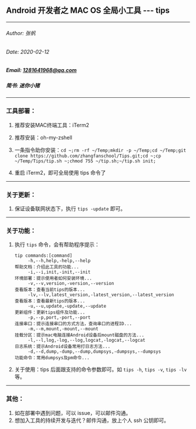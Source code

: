 ## Android 开发者之 MAC OS 全局小工具 --- tips

---

###### Author: 张帆
###### Date: 2020-02-12
##### Email: 1281641968@qq.com
##### 简书: 迷你小猪

---
### 工具部署：

1. 推荐安装MAC终端工具：iTerm2 
2. 推荐安装：oh-my-zshell
3. 一条指令助你安装：`cd ~;rm -rf ~/Temp;mkdir -p ~/Temp;cd ~/Temp;git clone https://github.com/zhangfanschool/Tips.git;cd ~;cp ~/Temp/Tips/tip.sh ~;chmod 755 ~/tip.sh;~/tip.sh init;`

5. 重启 iTerm2，即可全局使用 tips 命令了

---

### 关于更新：
1. 保证设备联网状态下，执行 `tips -update` 即可。

---

### 关于功能：

1. 执行 `tips` 命令，会有帮助程序提示：

	```
	tip commands:[command]
		 -h,--h,help,-help,--help                                            帮助文档：介绍此工具的功能...
		 -i,--i,init,-init,--init                                            环境部署：提示使用者如何安装环境...
		 -v,--v,version,-version,--version                                   查看版本：查看当前tips的版本...
		 -lv,--lv,latest_version,-latest_version,--latest_version            查看版本：查看最新tips的版本...
		 -u,--u,update,-update,--update                                      更新组件：更新tips组件及功能...
		 -p,--p,port,-port,--port                                            连接串口：提示连接串口的方式方法，查询串口的进程ID...
		 -m,--m,mount,-mount,--mount                                         挂载分区：提示mac电脑连接Android设备后mount磁盘的方法...
		 -l,--l,log,-log,--log,logcat,-logcat,--logcat                       日志系统：提示Android设备常用打日志方法...
		 -d,--d,dump,-dump,--dump,dumpsys,-dumpsys,--dumpsys                 功能命令：常用dumpsys及pm命令...
	```

2. 关于使用：tips 后面跟支持的命令参数即可。如 `tips -h`, `tips -v`, `tips -lv` 等。

---

### 其他：
1. 如在部署中遇到问题，可以 issue，可以邮件沟通。
2. 想加入工具的持续开发与迭代？邮件沟通，放上个人 ssh 公钥即可。
